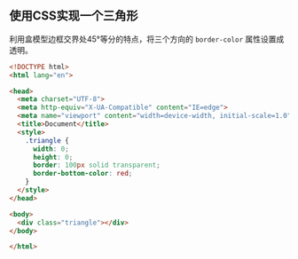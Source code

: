 ## 使用CSS实现一个三角形

利用盒模型边框交界处45°等分的特点，将三个方向的 `border-color` 属性设置成透明。

```html
<!DOCTYPE html>
<html lang="en">

<head>
  <meta charset="UTF-8">
  <meta http-equiv="X-UA-Compatible" content="IE=edge">
  <meta name="viewport" content="width=device-width, initial-scale=1.0">
  <title>Document</title>
  <style>
    .triangle {
      width: 0;
      height: 0;
      border: 100px solid transparent;
      border-bottom-color: red;
    }
  </style>
</head>

<body>
  <div class="triangle"></div>
</body>

</html>
```
